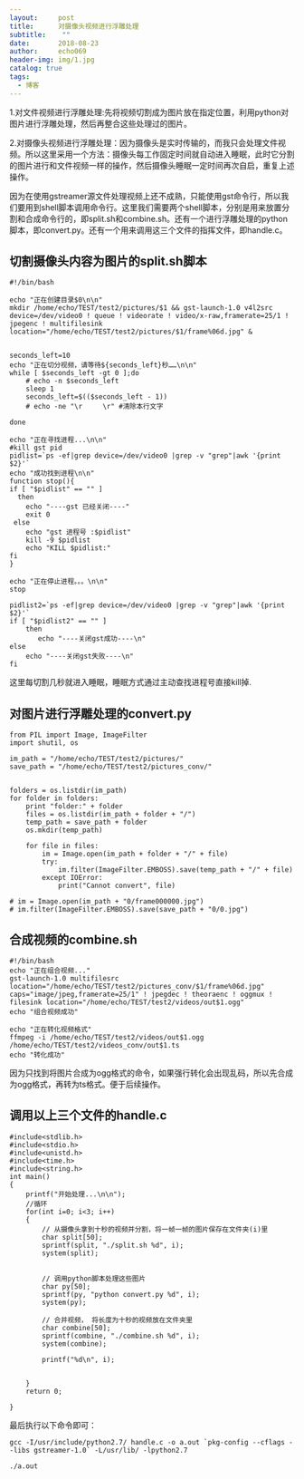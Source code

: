 ```yaml
---
layout:     post
title:      对摄像头视频进行浮雕处理
subtitle:    ""
date:       2018-08-23
author:     echo069
header-img: img/1.jpg
catalog: true
tags:
  - 博客
---
```


1.对文件视频进行浮雕处理:先将视频切割成为图片放在指定位置，利用python对图片进行浮雕处理，然后再整合这些处理过的图片。

2.对摄像头视频进行浮雕处理：因为摄像头是实时传输的，而我只会处理文件视频。所以这里采用一个方法：摄像头每工作固定时间就自动进入睡眠，此时它分割的图片进行和文件视频一样的操作，然后摄像头睡眠一定时间再次自启，重复上述操作。

因为在使用gstreamer源文件处理视频上还不成熟，只能使用gst命令行，所以我们要用到shell脚本调用命令行。这里我们需要两个shell脚本，分别是用来放置分割和合成命令行的，即split.sh和combine.sh。还有一个进行浮雕处理的python脚本，即convert.py。还有一个用来调用这三个文件的指挥文件，即handle.c。

## 切割摄像头内容为图片的split.sh脚本
```
#!/bin/bash

echo "正在创建目录$0\n\n"
mkdir /home/echo/TEST/test2/pictures/$1 && gst-launch-1.0 v4l2src device=/dev/video0 ! queue ! videorate ! video/x-raw,framerate=25/1 ! jpegenc ! multifilesink location="/home/echo/TEST/test2/pictures/$1/frame%06d.jpg" &


seconds_left=10  
echo "正在切分视频，请等待${seconds_left}秒……\n\n"  
while [ $seconds_left -gt 0 ];do  
    # echo -n $seconds_left  
    sleep 1  
    seconds_left=$(($seconds_left - 1))  
    # echo -ne "\r     \r" #清除本行文字  

done 

echo "正在寻找进程...\n\n"
#kill gst pid
pidlist=`ps -ef|grep device=/dev/video0 |grep -v "grep"|awk '{print $2}'`
echo "成功找到进程\n\n"
function stop(){
if [ "$pidlist" == "" ]
  then
    echo "----gst 已经关闭----"
    exit 0
 else
    echo "gst 进程号 :$pidlist"
    kill -9 $pidlist
    echo "KILL $pidlist:"
fi
}

echo "正在停止进程。。。\n\n"
stop

pidlist2=`ps -ef|grep device=/dev/video0 |grep -v "grep"|awk '{print $2}'`
if [ "$pidlist2" == "" ]
    then 
       echo "----关闭gst成功----\n"
else
    echo "----关闭gst失败----\n"
fi
```
这里每切割几秒就进入睡眠，睡眠方式通过主动查找进程号直接kill掉.

## 对图片进行浮雕处理的convert.py

```
from PIL import Image, ImageFilter
import shutil, os

im_path = "/home/echo/TEST/test2/pictures/"
save_path = "/home/echo/TEST/test2/pictures_conv/"


folders = os.listdir(im_path)
for folder in folders:
    print "folder:" + folder
    files = os.listdir(im_path + folder + "/")
    temp_path = save_path + folder 
    os.mkdir(temp_path)

    for file in files:
        im = Image.open(im_path + folder + "/" + file)
        try:
            im.filter(ImageFilter.EMBOSS).save(temp_path + "/" + file)
        except IOError:
            print("Cannot convert", file)

# im = Image.open(im_path + "0/frame000000.jpg")
# im.filter(ImageFilter.EMBOSS).save(save_path + "0/0.jpg")
```
## 合成视频的combine.sh
```
#!/bin/bash
echo "正在组合视频..."
gst-launch-1.0 multifilesrc location="/home/echo/TEST/test2/pictures_conv/$1/frame%06d.jpg" caps="image/jpeg,framerate=25/1" ! jpegdec ! theoraenc ! oggmux ! filesink location="/home/echo/TEST/test2/videos/out$1.ogg"
echo "组合视频成功"

echo "正在转化视频格式"
ffmpeg -i /home/echo/TEST/test2/videos/out$1.ogg /home/echo/TEST/test2/videos_conv/out$1.ts
echo "转化成功"
```

因为只找到将图片合成为ogg格式的命令，如果强行转化会出现乱码，所以先合成为ogg格式，再转为ts格式。便于后续操作。

## 调用以上三个文件的handle.c
```
#include<stdlib.h>
#include<stdio.h>
#include<unistd.h>
#include<time.h>
#include<string.h>
int main()
{
    printf("开始处理...\n\n");
    //循环
    for(int i=0; i<3; i++)
    {
        // 从摄像头拿到十秒的视频并分割，将一帧一帧的图片保存在文件夹(i)里
        char split[50];
        sprintf(split, "./split.sh %d", i);
        system(split);


        // 调用python脚本处理这些图片
        char py[50];
        sprintf(py, "python convert.py %d", i);
        system(py);

        // 合并视频， 将长度为十秒的视频放在文件夹里
        char combine[50];
        sprintf(combine, "./combine.sh %d", i);
        system(combine);

        printf("%d\n", i);
 

    }
    return 0;

}
```
最后执行以下命令即可：
```
gcc -I/usr/include/python2.7/ handle.c -o a.out `pkg-config --cflags --libs gstreamer-1.0` -L/usr/lib/ -lpython2.7

./a.out
```
